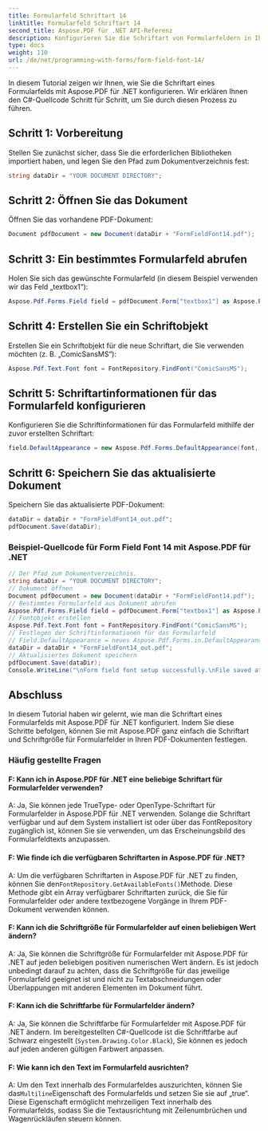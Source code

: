 ```yaml
---
title: Formularfeld Schriftart 14
linktitle: Formularfeld Schriftart 14
second_title: Aspose.PDF für .NET API-Referenz
description: Konfigurieren Sie die Schriftart von Formularfeldern in Ihren PDF-Dokumenten ganz einfach mit Aspose.PDF für .NET.
type: docs
weight: 110
url: /de/net/programming-with-forms/form-field-font-14/
---
```

In diesem Tutorial zeigen wir Ihnen, wie Sie die Schriftart eines Formularfelds mit Aspose.PDF für .NET konfigurieren. Wir erklären Ihnen den C#-Quellcode Schritt für Schritt, um Sie durch diesen Prozess zu führen.

## Schritt 1: Vorbereitung

Stellen Sie zunächst sicher, dass Sie die erforderlichen Bibliotheken importiert haben, und legen Sie den Pfad zum Dokumentverzeichnis fest:

```csharp
string dataDir = "YOUR DOCUMENT DIRECTORY";
```

## Schritt 2: Öffnen Sie das Dokument

Öffnen Sie das vorhandene PDF-Dokument:

```csharp
Document pdfDocument = new Document(dataDir + "FormFieldFont14.pdf");
```

## Schritt 3: Ein bestimmtes Formularfeld abrufen

Holen Sie sich das gewünschte Formularfeld (in diesem Beispiel verwenden wir das Feld „textbox1“):

```csharp
Aspose.Pdf.Forms.Field field = pdfDocument.Form["textbox1"] as Aspose.Pdf.Forms.Field;
```

## Schritt 4: Erstellen Sie ein Schriftobjekt

Erstellen Sie ein Schriftobjekt für die neue Schriftart, die Sie verwenden möchten (z. B. „ComicSansMS“):

```csharp
Aspose.Pdf.Text.Font font = FontRepository.FindFont("ComicSansMS");
```

## Schritt 5: Schriftartinformationen für das Formularfeld konfigurieren

Konfigurieren Sie die Schriftinformationen für das Formularfeld mithilfe der zuvor erstellten Schriftart:

```csharp
field.DefaultAppearance = new Aspose.Pdf.Forms.DefaultAppearance(font, 14, System.Drawing.Color.Black);
```

## Schritt 6: Speichern Sie das aktualisierte Dokument

Speichern Sie das aktualisierte PDF-Dokument:

```csharp
dataDir = dataDir + "FormFieldFont14_out.pdf";
pdfDocument.Save(dataDir);
```


### Beispiel-Quellcode für Form Field Font 14 mit Aspose.PDF für .NET 
```csharp
// Der Pfad zum Dokumentverzeichnis.
string dataDir = "YOUR DOCUMENT DIRECTORY";
// Dokument öffnen
Document pdfDocument = new Document(dataDir + "FormFieldFont14.pdf");
// Bestimmtes Formularfeld aus Dokument abrufen
Aspose.Pdf.Forms.Field field = pdfDocument.Form["textbox1"] as Aspose.Pdf.Forms.Field;
// Fontobjekt erstellen
Aspose.Pdf.Text.Font font = FontRepository.FindFont("ComicSansMS");
// Festlegen der Schriftinformationen für das Formularfeld
// Field.DefaultAppearance = neues Aspose.Pdf.Forms.in.DefaultAppearance (Schriftart, 10, System.Drawing.Color.Black);
dataDir = dataDir + "FormFieldFont14_out.pdf";
// Aktualisiertes Dokument speichern
pdfDocument.Save(dataDir);
Console.WriteLine("\nForm field font setup successfully.\nFile saved at " + dataDir);
```

## Abschluss

In diesem Tutorial haben wir gelernt, wie man die Schriftart eines Formularfelds mit Aspose.PDF für .NET konfiguriert. Indem Sie diese Schritte befolgen, können Sie mit Aspose.PDF ganz einfach die Schriftart und Schriftgröße für Formularfelder in Ihren PDF-Dokumenten festlegen.

### Häufig gestellte Fragen

#### F: Kann ich in Aspose.PDF für .NET eine beliebige Schriftart für Formularfelder verwenden?

A: Ja, Sie können jede TrueType- oder OpenType-Schriftart für Formularfelder in Aspose.PDF für .NET verwenden. Solange die Schriftart verfügbar und auf dem System installiert ist oder über das FontRepository zugänglich ist, können Sie sie verwenden, um das Erscheinungsbild des Formularfeldtexts anzupassen.

#### F: Wie finde ich die verfügbaren Schriftarten in Aspose.PDF für .NET?

 A: Um die verfügbaren Schriftarten in Aspose.PDF für .NET zu finden, können Sie den`FontRepository.GetAvailableFonts()`Methode. Diese Methode gibt ein Array verfügbarer Schriftarten zurück, die Sie für Formularfelder oder andere textbezogene Vorgänge in Ihrem PDF-Dokument verwenden können.

#### F: Kann ich die Schriftgröße für Formularfelder auf einen beliebigen Wert ändern?

A: Ja, Sie können die Schriftgröße für Formularfelder mit Aspose.PDF für .NET auf jeden beliebigen positiven numerischen Wert ändern. Es ist jedoch unbedingt darauf zu achten, dass die Schriftgröße für das jeweilige Formularfeld geeignet ist und nicht zu Textabschneidungen oder Überlappungen mit anderen Elementen im Dokument führt.

#### F: Kann ich die Schriftfarbe für Formularfelder ändern?

A: Ja, Sie können die Schriftfarbe für Formularfelder mit Aspose.PDF für .NET ändern. Im bereitgestellten C#-Quellcode ist die Schriftfarbe auf Schwarz eingestellt (`System.Drawing.Color.Black`), Sie können es jedoch auf jeden anderen gültigen Farbwert anpassen.

#### F: Wie kann ich den Text im Formularfeld ausrichten?

 A: Um den Text innerhalb des Formularfeldes auszurichten, können Sie das`Multiline`Eigenschaft des Formularfelds und setzen Sie sie auf „true“. Diese Eigenschaft ermöglicht mehrzeiligen Text innerhalb des Formularfelds, sodass Sie die Textausrichtung mit Zeilenumbrüchen und Wagenrückläufen steuern können.